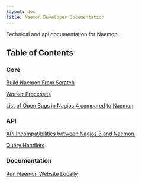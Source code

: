 ```yaml
---
layout: doc
title: Naemon Developer Documentation
---
```


Technical and api documentation for Naemon.

## Table of Contents


### Core

<a href="build.html">Build Naemon From Scratch</a>

<a href="workers.html">Worker Processes</a>

<a href="bugs/">List of Open Bugs in Nagios 4 compared to Naemon</a>



### API

<a href="api-incompat3to4.html">API Incompatibilities between Nagios 3 and Naemon.</a>

<a href="queryhandlers.html">Query Handlers</a>



### Documentation

<a href="docs.html">Run Naemon Website Locally</a>
